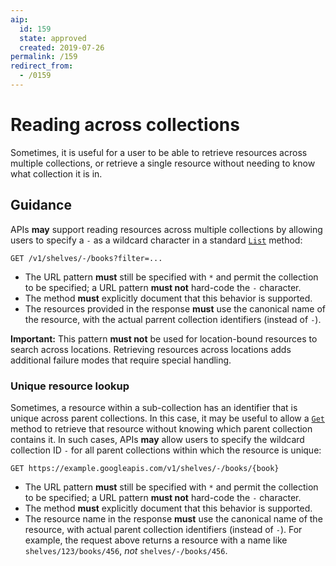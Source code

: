 ```yaml
---
aip:
  id: 159
  state: approved
  created: 2019-07-26
permalink: /159
redirect_from:
  - /0159
---
```


# Reading across collections

Sometimes, it is useful for a user to be able to retrieve resources across
multiple collections, or retrieve a single resource without needing to know
what collection it is in.

## Guidance

APIs **may** support reading resources across multiple collections by allowing
users to specify a `-` as a wildcard character in a standard [`List`][aip-132]
method:

```
GET /v1/shelves/-/books?filter=...
```

- The URL pattern **must** still be specified with `*` and permit the
  collection to be specified; a URL pattern **must not** hard-code the `-`
  character.
- The method **must** explicitly document that this behavior is supported.
- The resources provided in the response **must** use the canonical name of the
  resource, with the actual parrent collection identifiers (instead of `-`).

**Important:** This pattern **must not** be used for location-bound resources
to search across locations. Retrieving resources across locations adds
additional failure modes that require special handling.

### Unique resource lookup

Sometimes, a resource within a sub-collection has an identifier that is unique
across parent collections. In this case, it may be useful to allow a
[`Get`][aip-131] method to retrieve that resource without knowing which parent
collection contains it. In such cases, APIs **may** allow users to specify the
wildcard collection ID `-` for all parent collections within which the resource
is unique:

```
GET https://example.googleapis.com/v1/shelves/-/books/{book}
```

- The URL pattern **must** still be specified with `*` and permit the
  collection to be specified; a URL pattern **must not** hard-code the `-`
  character.
- The method **must** explicitly document that this behavior is supported.
- The resource name in the response **must** use the canonical name of the
  resource, with actual parent collection identifiers (instead of `-`). For
  example, the request above returns a resource with a name like
  `shelves/123/books/456`, _not_ `shelves/-/books/456`.

[aip-131]: ./0131.md
[aip-132]: ./0132.md
